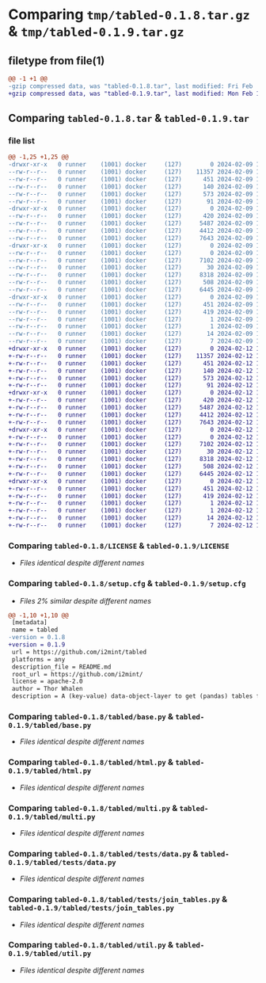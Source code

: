 # Comparing `tmp/tabled-0.1.8.tar.gz` & `tmp/tabled-0.1.9.tar.gz`

## filetype from file(1)

```diff
@@ -1 +1 @@
-gzip compressed data, was "tabled-0.1.8.tar", last modified: Fri Feb  9 14:12:14 2024, max compression
+gzip compressed data, was "tabled-0.1.9.tar", last modified: Mon Feb 12 16:41:39 2024, max compression
```

## Comparing `tabled-0.1.8.tar` & `tabled-0.1.9.tar`

### file list

```diff
@@ -1,25 +1,25 @@
-drwxr-xr-x   0 runner    (1001) docker     (127)        0 2024-02-09 14:12:14.188103 tabled-0.1.8/
--rw-r--r--   0 runner    (1001) docker     (127)    11357 2024-02-09 14:11:38.000000 tabled-0.1.8/LICENSE
--rw-r--r--   0 runner    (1001) docker     (127)      451 2024-02-09 14:12:14.188103 tabled-0.1.8/PKG-INFO
--rw-r--r--   0 runner    (1001) docker     (127)      140 2024-02-09 14:11:38.000000 tabled-0.1.8/README.md
--rw-r--r--   0 runner    (1001) docker     (127)      573 2024-02-09 14:12:14.188103 tabled-0.1.8/setup.cfg
--rw-r--r--   0 runner    (1001) docker     (127)       91 2024-02-09 14:11:38.000000 tabled-0.1.8/setup.py
-drwxr-xr-x   0 runner    (1001) docker     (127)        0 2024-02-09 14:12:14.188103 tabled-0.1.8/tabled/
--rw-r--r--   0 runner    (1001) docker     (127)      420 2024-02-09 14:11:38.000000 tabled-0.1.8/tabled/__init__.py
--rw-r--r--   0 runner    (1001) docker     (127)     5487 2024-02-09 14:12:11.000000 tabled-0.1.8/tabled/base.py
--rw-r--r--   0 runner    (1001) docker     (127)     4412 2024-02-09 14:11:38.000000 tabled-0.1.8/tabled/html.py
--rw-r--r--   0 runner    (1001) docker     (127)     7643 2024-02-09 14:11:38.000000 tabled-0.1.8/tabled/multi.py
-drwxr-xr-x   0 runner    (1001) docker     (127)        0 2024-02-09 14:12:14.188103 tabled-0.1.8/tabled/tests/
--rw-r--r--   0 runner    (1001) docker     (127)        0 2024-02-09 14:11:38.000000 tabled-0.1.8/tabled/tests/__init__.py
--rw-r--r--   0 runner    (1001) docker     (127)     7102 2024-02-09 14:11:38.000000 tabled-0.1.8/tabled/tests/data.py
--rw-r--r--   0 runner    (1001) docker     (127)       30 2024-02-09 14:11:38.000000 tabled-0.1.8/tabled/tests/generate_data.py
--rw-r--r--   0 runner    (1001) docker     (127)     8318 2024-02-09 14:11:38.000000 tabled-0.1.8/tabled/tests/join_tables.py
--rw-r--r--   0 runner    (1001) docker     (127)      508 2024-02-09 14:11:38.000000 tabled-0.1.8/tabled/tests/util.py
--rw-r--r--   0 runner    (1001) docker     (127)     6445 2024-02-09 14:11:38.000000 tabled-0.1.8/tabled/util.py
-drwxr-xr-x   0 runner    (1001) docker     (127)        0 2024-02-09 14:12:14.188103 tabled-0.1.8/tabled.egg-info/
--rw-r--r--   0 runner    (1001) docker     (127)      451 2024-02-09 14:12:14.000000 tabled-0.1.8/tabled.egg-info/PKG-INFO
--rw-r--r--   0 runner    (1001) docker     (127)      419 2024-02-09 14:12:14.000000 tabled-0.1.8/tabled.egg-info/SOURCES.txt
--rw-r--r--   0 runner    (1001) docker     (127)        1 2024-02-09 14:12:14.000000 tabled-0.1.8/tabled.egg-info/dependency_links.txt
--rw-r--r--   0 runner    (1001) docker     (127)        1 2024-02-09 14:12:14.000000 tabled-0.1.8/tabled.egg-info/not-zip-safe
--rw-r--r--   0 runner    (1001) docker     (127)       14 2024-02-09 14:12:14.000000 tabled-0.1.8/tabled.egg-info/requires.txt
--rw-r--r--   0 runner    (1001) docker     (127)        7 2024-02-09 14:12:14.000000 tabled-0.1.8/tabled.egg-info/top_level.txt
+drwxr-xr-x   0 runner    (1001) docker     (127)        0 2024-02-12 16:41:39.414151 tabled-0.1.9/
+-rw-r--r--   0 runner    (1001) docker     (127)    11357 2024-02-12 16:41:10.000000 tabled-0.1.9/LICENSE
+-rw-r--r--   0 runner    (1001) docker     (127)      451 2024-02-12 16:41:39.414151 tabled-0.1.9/PKG-INFO
+-rw-r--r--   0 runner    (1001) docker     (127)      140 2024-02-12 16:41:10.000000 tabled-0.1.9/README.md
+-rw-r--r--   0 runner    (1001) docker     (127)      573 2024-02-12 16:41:39.414151 tabled-0.1.9/setup.cfg
+-rw-r--r--   0 runner    (1001) docker     (127)       91 2024-02-12 16:41:10.000000 tabled-0.1.9/setup.py
+drwxr-xr-x   0 runner    (1001) docker     (127)        0 2024-02-12 16:41:39.410151 tabled-0.1.9/tabled/
+-rw-r--r--   0 runner    (1001) docker     (127)      420 2024-02-12 16:41:10.000000 tabled-0.1.9/tabled/__init__.py
+-rw-r--r--   0 runner    (1001) docker     (127)     5487 2024-02-12 16:41:10.000000 tabled-0.1.9/tabled/base.py
+-rw-r--r--   0 runner    (1001) docker     (127)     4412 2024-02-12 16:41:10.000000 tabled-0.1.9/tabled/html.py
+-rw-r--r--   0 runner    (1001) docker     (127)     7643 2024-02-12 16:41:10.000000 tabled-0.1.9/tabled/multi.py
+drwxr-xr-x   0 runner    (1001) docker     (127)        0 2024-02-12 16:41:39.414151 tabled-0.1.9/tabled/tests/
+-rw-r--r--   0 runner    (1001) docker     (127)        0 2024-02-12 16:41:10.000000 tabled-0.1.9/tabled/tests/__init__.py
+-rw-r--r--   0 runner    (1001) docker     (127)     7102 2024-02-12 16:41:10.000000 tabled-0.1.9/tabled/tests/data.py
+-rw-r--r--   0 runner    (1001) docker     (127)       30 2024-02-12 16:41:10.000000 tabled-0.1.9/tabled/tests/generate_data.py
+-rw-r--r--   0 runner    (1001) docker     (127)     8318 2024-02-12 16:41:10.000000 tabled-0.1.9/tabled/tests/join_tables.py
+-rw-r--r--   0 runner    (1001) docker     (127)      508 2024-02-12 16:41:10.000000 tabled-0.1.9/tabled/tests/util.py
+-rw-r--r--   0 runner    (1001) docker     (127)     6445 2024-02-12 16:41:10.000000 tabled-0.1.9/tabled/util.py
+drwxr-xr-x   0 runner    (1001) docker     (127)        0 2024-02-12 16:41:39.414151 tabled-0.1.9/tabled.egg-info/
+-rw-r--r--   0 runner    (1001) docker     (127)      451 2024-02-12 16:41:39.000000 tabled-0.1.9/tabled.egg-info/PKG-INFO
+-rw-r--r--   0 runner    (1001) docker     (127)      419 2024-02-12 16:41:39.000000 tabled-0.1.9/tabled.egg-info/SOURCES.txt
+-rw-r--r--   0 runner    (1001) docker     (127)        1 2024-02-12 16:41:39.000000 tabled-0.1.9/tabled.egg-info/dependency_links.txt
+-rw-r--r--   0 runner    (1001) docker     (127)        1 2024-02-12 16:41:39.000000 tabled-0.1.9/tabled.egg-info/not-zip-safe
+-rw-r--r--   0 runner    (1001) docker     (127)       14 2024-02-12 16:41:39.000000 tabled-0.1.9/tabled.egg-info/requires.txt
+-rw-r--r--   0 runner    (1001) docker     (127)        7 2024-02-12 16:41:39.000000 tabled-0.1.9/tabled.egg-info/top_level.txt
```

### Comparing `tabled-0.1.8/LICENSE` & `tabled-0.1.9/LICENSE`

 * *Files identical despite different names*

### Comparing `tabled-0.1.8/setup.cfg` & `tabled-0.1.9/setup.cfg`

 * *Files 2% similar despite different names*

```diff
@@ -1,10 +1,10 @@
 [metadata]
 name = tabled
-version = 0.1.8
+version = 0.1.9
 url = https://github.com/i2mint/tabled
 platforms = any
 description_file = README.md
 root_url = https://github.com/i2mint/
 license = apache-2.0
 author = Thor Whalen
 description = A (key-value) data-object-layer to get (pandas) tables from a variety of sources with ease
```

### Comparing `tabled-0.1.8/tabled/base.py` & `tabled-0.1.9/tabled/base.py`

 * *Files identical despite different names*

### Comparing `tabled-0.1.8/tabled/html.py` & `tabled-0.1.9/tabled/html.py`

 * *Files identical despite different names*

### Comparing `tabled-0.1.8/tabled/multi.py` & `tabled-0.1.9/tabled/multi.py`

 * *Files identical despite different names*

### Comparing `tabled-0.1.8/tabled/tests/data.py` & `tabled-0.1.9/tabled/tests/data.py`

 * *Files identical despite different names*

### Comparing `tabled-0.1.8/tabled/tests/join_tables.py` & `tabled-0.1.9/tabled/tests/join_tables.py`

 * *Files identical despite different names*

### Comparing `tabled-0.1.8/tabled/util.py` & `tabled-0.1.9/tabled/util.py`

 * *Files identical despite different names*

